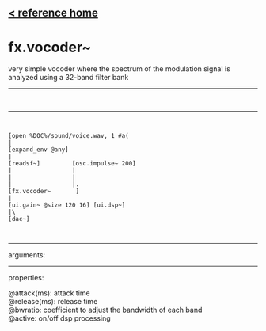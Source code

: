 [< reference home](index.html)
---

# fx.vocoder~


very simple vocoder where the spectrum of the modulation signal is
            analyzed using a 32-band filter bank

---

<br>


---


```


[open %DOC%/sound/voice.wav, 1 #a(
|
[expand_env @any]
|
[readsf~]         [osc.impulse~ 200]
|                 |
|                 |
|                 |.
[fx.vocoder~       ]
|
[ui.gain~ @size 120 16] [ui.dsp~]
|\
[dac~]

            
```

---
arguments:


---
properties:

@attack(ms): attack time<br>
@release(ms): release time<br>
@bwratio: 
            coefficient to adjust the bandwidth of each band<br>
@active: on/off dsp
            processing<br>

